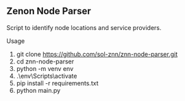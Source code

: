 ## Zenon Node Parser

Script to identify node locations and service providers.

Usage
1. git clone https://github.com/sol-znn/znn-node-parser.git
2. cd znn-node-parser
3. python -m venv env
4. .\env\Scripts\activate
5. pip install -r requirements.txt
6. python main.py

